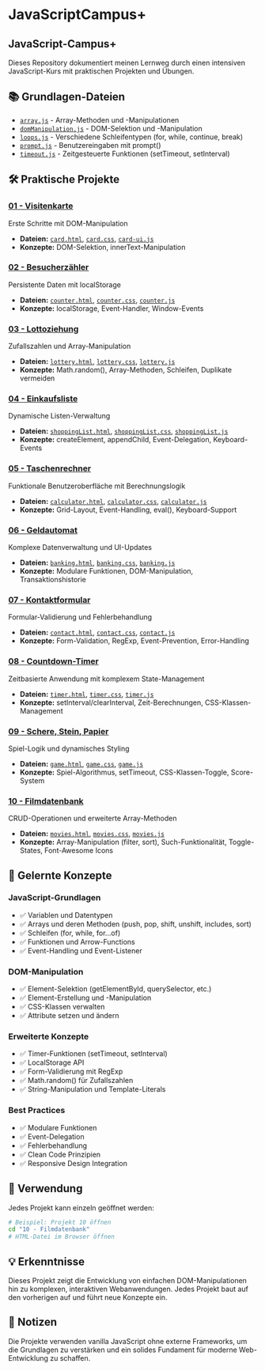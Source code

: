 # JavaScriptCampus+

## JavaScript-Campus+

Dieses Repository dokumentiert meinen Lernweg durch einen intensiven JavaScript-Kurs mit praktischen Projekten und Übungen.

## 📚 Grundlagen-Dateien

- [`array.js`](array.js) - Array-Methoden und -Manipulationen
- [`domManipulation.js`](domManipulation.js) - DOM-Selektion und -Manipulation
- [`loops.js`](loops.js) - Verschiedene Schleifentypen (for, while, continue, break)
- [`prompt.js`](prompt.js) - Benutzereingaben mit prompt()
- [`timeout.js`](timeout.js) - Zeitgesteuerte Funktionen (setTimeout, setInterval)

## 🛠️ Praktische Projekte

### [01 - Visitenkarte](01%20-%20Visitenkarte/)

Erste Schritte mit DOM-Manipulation

- **Dateien:** [`card.html`](01%20-%20Visitenkarte/card.html), [`card.css`](01%20-%20Visitenkarte/card.css), [`card-ui.js`](01%20-%20Visitenkarte/card-ui.js)
- **Konzepte:** DOM-Selektion, innerText-Manipulation

### [02 - Besucherzähler](02%20-%20Besucherzähler/)

Persistente Daten mit localStorage

- **Dateien:** [`counter.html`](02%20-%20Besucherzähler/counter.html), [`counter.css`](02%20-%20Besucherzähler/counter.css), [`counter.js`](02%20-%20Besucherzähler/counter.js)
- **Konzepte:** localStorage, Event-Handler, Window-Events

### [03 - Lottoziehung](03%20-%20Lottoziehung/)

Zufallszahlen und Array-Manipulation

- **Dateien:** [`lottery.html`](03%20-%20Lottoziehung/lottery.html), [`lottery.css`](03%20-%20Lottoziehung/lottery.css), [`lottery.js`](03%20-%20Lottoziehung/lottery.js)
- **Konzepte:** Math.random(), Array-Methoden, Schleifen, Duplikate vermeiden

### [04 - Einkaufsliste](04%20-%20Einkaufsliste/)

Dynamische Listen-Verwaltung

- **Dateien:** [`shoppingList.html`](04%20-%20Einkaufsliste/shoppingList.html), [`shoppingList.css`](04%20-%20Einkaufsliste/shoppingList.css), [`shoppingList.js`](04%20-%20Einkaufsliste/shoppingList.js)
- **Konzepte:** createElement, appendChild, Event-Delegation, Keyboard-Events

### [05 - Taschenrechner](05%20-%20Taschenrechner/)

Funktionale Benutzeroberfläche mit Berechnungslogik

- **Dateien:** [`calculator.html`](05%20-%20Taschenrechner/calculator.html), [`calculator.css`](05%20-%20Taschenrechner/calculator.css), [`calculator.js`](05%20-%20Taschenrechner/calculator.js)
- **Konzepte:** Grid-Layout, Event-Handling, eval(), Keyboard-Support

### [06 - Geldautomat](06%20-%20Geldautomat/)

Komplexe Datenverwaltung und UI-Updates

- **Dateien:** [`banking.html`](06%20-%20Geldautomat/banking.html), [`banking.css`](06%20-%20Geldautomat/banking.css), [`banking.js`](06%20-%20Geldautomat/banking.js)
- **Konzepte:** Modulare Funktionen, DOM-Manipulation, Transaktionshistorie

### [07 - Kontaktformular](07%20-%20Kontaktformular/)

Formular-Validierung und Fehlerbehandlung

- **Dateien:** [`contact.html`](07%20-%20Kontaktformular/contact.html), [`contact.css`](07%20-%20Kontaktformular/contact.css), [`contact.js`](07%20-%20Kontaktformular/contact.js)
- **Konzepte:** Form-Validation, RegExp, Event-Prevention, Error-Handling

### [08 - Countdown-Timer](08%20-%20Countdown-Timer/)

Zeitbasierte Anwendung mit komplexem State-Management

- **Dateien:** [`timer.html`](08%20-%20Countdown-Timer/timer.html), [`timer.css`](08%20-%20Countdown-Timer/timer.css), [`timer.js`](08%20-%20Countdown-Timer/timer.js)
- **Konzepte:** setInterval/clearInterval, Zeit-Berechnungen, CSS-Klassen-Management

### [09 - Schere, Stein, Papier](09%20-%20Schere,%20Stein,%20Papier/)

Spiel-Logik und dynamisches Styling

- **Dateien:** [`game.html`](09%20-%20Schere,%20Stein,%20Papier/game.html), [`game.css`](09%20-%20Schere,%20Stein,%20Papier/game.css), [`game.js`](09%20-%20Schere,%20Stein,%20Papier/game.js)
- **Konzepte:** Spiel-Algorithmus, setTimeout, CSS-Klassen-Toggle, Score-System

### [10 - Filmdatenbank](10%20-%20Filmdatenbank/)

CRUD-Operationen und erweiterte Array-Methoden

- **Dateien:** [`movies.html`](10%20-%20Filmdatenbank/movies.html), [`movies.css`](10%20-%20Filmdatenbank/movies.css), [`movies.js`](10%20-%20Filmdatenbank/movies.js)
- **Konzepte:** Array-Manipulation (filter, sort), Such-Funktionalität, Toggle-States, Font-Awesome Icons

## 🎯 Gelernte Konzepte

### JavaScript-Grundlagen

- ✅ Variablen und Datentypen
- ✅ Arrays und deren Methoden (push, pop, shift, unshift, includes, sort)
- ✅ Schleifen (for, while, for...of)
- ✅ Funktionen und Arrow-Functions
- ✅ Event-Handling und Event-Listener

### DOM-Manipulation

- ✅ Element-Selektion (getElementById, querySelector, etc.)
- ✅ Element-Erstellung und -Manipulation
- ✅ CSS-Klassen verwalten
- ✅ Attribute setzen und ändern

### Erweiterte Konzepte

- ✅ Timer-Funktionen (setTimeout, setInterval)
- ✅ LocalStorage API
- ✅ Form-Validierung mit RegExp
- ✅ Math.random() für Zufallszahlen
- ✅ String-Manipulation und Template-Literals

### Best Practices

- ✅ Modulare Funktionen
- ✅ Event-Delegation
- ✅ Fehlerbehandlung
- ✅ Clean Code Prinzipien
- ✅ Responsive Design Integration

## 🚀 Verwendung

Jedes Projekt kann einzeln geöffnet werden:

```bash
# Beispiel: Projekt 10 öffnen
cd "10 - Filmdatenbank"
# HTML-Datei im Browser öffnen
```

## 💡 Erkenntnisse

Dieses Projekt zeigt die Entwicklung von einfachen DOM-Manipulationen hin zu komplexen, interaktiven Webanwendungen. Jedes Projekt baut auf den vorherigen auf und führt neue Konzepte ein.

## 📝 Notizen

Die Projekte verwenden vanilla JavaScript ohne externe Frameworks, um die Grundlagen zu verstärken und ein solides Fundament für moderne Web-Entwicklung zu schaffen.
